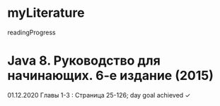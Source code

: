 # myLiterature
readingProgress 
# Java 8. Руководство для начинающих. 6-е издание (2015)
01.12.2020 Главы 1-3 : Страница 25-126; day goal achieved ✓
